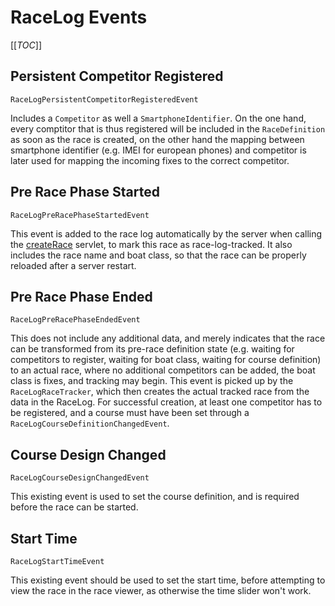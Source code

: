 # RaceLog Events
[[_TOC_]]

## Persistent Competitor Registered
`RaceLogPersistentCompetitorRegisteredEvent`

Includes a `Competitor` as well a `SmartphoneIdentifier`. On the one hand, every comptitor that is thus registered will be included in the `RaceDefinition` as soon as the race is created, on the other hand the mapping between smartphone identifier (e.g. IMEI for european phones) and competitor is later used for mapping the incoming fixes to the correct competitor.

## Pre Race Phase Started
`RaceLogPreRacePhaseStartedEvent`

This event is added to the race log automatically by the server when calling the [createRace](/wiki/smartphone-tracking/servlets#createRace) servlet, to mark this race as race-log-tracked. It also includes the race name and boat class, so that the race can be properly reloaded after a server restart.

## Pre Race Phase Ended
`RaceLogPreRacePhaseEndedEvent`

This does not include any additional data, and merely indicates that the race can be transformed from its pre-race definition state (e.g. waiting for competitors to register, waiting for boat class, waiting for course definition) to an actual race, where no additional competitors can be added, the boat class is fixes, and tracking may begin. This event is picked up by the `RaceLogRaceTracker`, which then creates the actual tracked race from the data in the RaceLog. For successful creation, at least one competitor has to be registered, and a course must have been set through a `RaceLogCourseDefinitionChangedEvent`.

## Course Design Changed
`RaceLogCourseDesignChangedEvent`

This existing event is used to set the course definition, and is required before the race can be started.

## Start Time
`RaceLogStartTimeEvent`

This existing event should be used to set the start time, before attempting to view the race in the race viewer, as otherwise the time slider won't work.